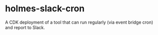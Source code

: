 # holmes-slack-cron

A CDK deployment of a tool that can run regularly (via event bridge cron) and report to Slack.
